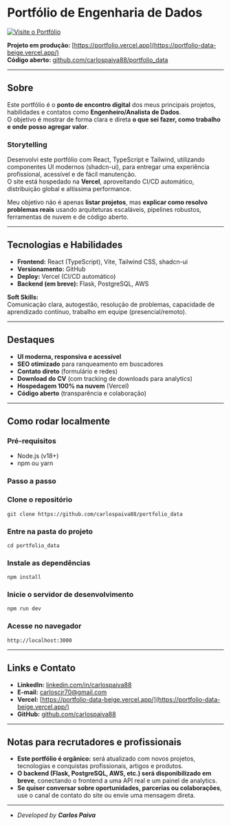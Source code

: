 # Portfólio de Engenharia de Dados

[![Visite o Portfólio](https://img.shields.io/badge/Visitar-Portfólio-blue)](https://portfolio-data-beige.vercel.app/)

**Projeto em produção:** [https://portfolio.vercel.app](https://portfolio-data-beige.vercel.app/)  
**Código aberto:** [github.com/carlospaiva88/portfolio_data](https://github.com/carlospaiva88/portfolio_data)

---

## Sobre

Este portfólio é o **ponto de encontro digital** dos meus principais projetos, habilidades e contatos como **Engenheiro/Analista de Dados**.  
O objetivo é mostrar de forma clara e direta **o que sei fazer, como trabalho e onde posso agregar valor**.

### Storytelling

Desenvolvi este portfólio com React, TypeScript e Tailwind, utilizando componentes UI modernos (shadcn-ui), para entregar uma experiência profissional, acessível e de fácil manutenção.  
O site está hospedado na **Vercel**, aproveitando CI/CD automático, distribuição global e altíssima performance.

Meu objetivo não é apenas **listar projetos**, mas **explicar como resolvo problemas reais** usando arquiteturas escaláveis, pipelines robustos, ferramentas de nuvem e de código aberto.

---

## Tecnologias e Habilidades

- **Frontend:** React (TypeScript), Vite, Tailwind CSS, shadcn-ui
- **Versionamento:** GitHub
- **Deploy:** Vercel (CI/CD automático)
- **Backend (em breve):** Flask, PostgreSQL, AWS

**Soft Skills:**  
Comunicação clara, autogestão, resolução de problemas, capacidade de aprendizado contínuo, trabalho em equipe (presencial/remoto).

---

## Destaques

- **UI moderna, responsiva e acessível**
- **SEO otimizado** para ranqueamento em buscadores
- **Contato direto** (formulário e redes)
- **Download do CV** (com tracking de downloads para analytics)
- **Hospedagem 100% na nuvem** (Vercel)
- **Código aberto** (transparência e colaboração)

---

## Como rodar localmente

### Pré-requisitos

- Node.js (v18+)
- npm ou yarn

### Passo a passo

### Clone o repositório
``git clone https://github.com/carlospaiva88/portfolio_data``

### Entre na pasta do projeto
``cd portfolio_data``

### Instale as dependências
``npm install``

### Inicie o servidor de desenvolvimento
``npm run dev``

### Acesse no navegador
``http://localhost:3000``


---

## Links e Contato

- **LinkedIn:** [linkedin.com/in/carlospaiva88](https://www.linkedin.com/in/carlospaiva88/)
- **E-mail:** carloscjr70@gmail.com
- **Vercel:** [https://portfolio-data-beige.vercel.app/](https://portfolio-data-beige.vercel.app/)
- **GitHub:** [github.com/carlospaiva88](https://github.com/carlospaiva88/portfolio_data)

---

##  Notas para recrutadores e profissionais

- **Este portfólio é orgânico:** será atualizado com novos projetos, tecnologias e conquistas profissionais, artigos e produtos.
- **O backend (Flask, PostgreSQL, AWS, etc.) será disponibilizado em breve**, conectando o frontend a uma API real e um painel de analytics.
- **Se quiser conversar sobre oportunidades, parcerias ou colaborações**, use o canal de contato do site ou envie uma mensagem direta.

---

- *Developed by **Carlos Paiva***